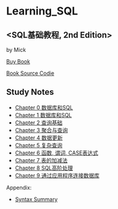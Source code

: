 # Learning_SQL #

## <SQL基础教程, 2nd Edition> ##

by Mick

[Buy Book](https://www.ituring.com.cn/book/1880 "图灵社区")

[Book Source Codie](https://www.ituring.com.cn/book/download/f8e8fcb6-84d8-4839-bd5a-3c737478ae11 "")


## Study Notes ##

- [Chapter 0 数据库和SQL](/SQL101byMick/Chapter_0_Setup.md "")
- [Chapter 1 数据库和SQL](/SQL101byMick/Chapter_1_DataBase_and_SQL.md "")
- [Chapter 2 查询基础](/SQL101byMick/Chapter_2_Query.md "")
- [Chapter 3 聚合与查询](/SQL101byMick/Chapter_3_Query_with_functions.md "")
- [Chapter 4 数据更新](/SQL101byMick/Chapter_4_Data_Alternation.md "")
- [Chapter 5 复杂查询](/SQL101byMick/Chapter_5_Complex_Query.md "")
- [Chapter 6 函数, 谓词, CASE表达式](/SQL101byMick/Chapter_6_Functions_Predicates_and_Case_Expression.md "")
- [Chapter 7 表的加减法](/SQL101byMick/Chapter_7_Table_Operations.md "")
- [Chapter 8 SQL高阶处理](/SQL101byMick/Chapter_8_Advanced_Processing.md "")
- [Chapter 9 通过应用程序连接数据库](/SQL101byMick/Chapter_9_Connecting_to_SQL.md "")

Appendix:
- [Syntax Summary](/SQL101byMick/Syntax_Summary.md "")
